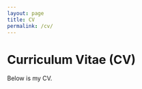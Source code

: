 ```yaml
---
layout: page
title: CV
permalink: /cv/
---
```


<h1 class="header"> Curriculum Vitae (CV) </h1>

Below is my CV.

<object data="{{ site.url }}{{ site.baseurl }}/pdfs/cv.pdf" width="800" height="800" type="application/pdf"></object>